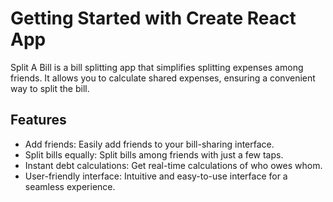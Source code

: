 # Getting Started with Create React App

Split A Bill is a bill splitting app that simplifies splitting expenses among friends. It allows you to calculate shared expenses, ensuring a convenient way to split the bill.

## Features

* Add friends: Easily add friends to your bill-sharing interface.
* Split bills equally: Split bills among friends with just a few taps.
* Instant debt calculations: Get real-time calculations of who owes whom.
* User-friendly interface: Intuitive and easy-to-use interface for a seamless experience.
